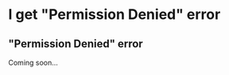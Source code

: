 I get "Permission Denied" error
===============================

"Permission Denied" error
-------------------------

Coming soon...